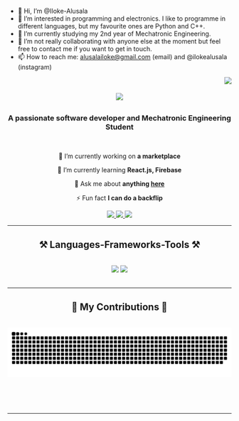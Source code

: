 - 👋 Hi, I’m @Iloke-Alusala
- 👀 I’m interested in programming and electronics. I like to programme in different languages, but my favourite ones are Python and C++.
- 🌱 I’m currently studying my 2nd year of Mechatronic Engineering.
- 💞️ I’m not really collaborating with anyone else at the moment but feel free to contact me if you want to get in touch.
- 📫 How to reach me:
      alusalailoke@gmail.com    (email) and 
      @ilokealusala              (instagram)
<!---
Iloke-Alusala/Iloke-Alusala is a ✨ special ✨ repository because its `README.md` (this file) appears on your GitHub profile.
You can click the Preview link to take a look at your changes.
--->
<img align="right" src="https://visitor-badge.laobi.icu/badge?page_id=Iloke-Alusala.Iloke-Alusala" />

<h1 align="center">
    <img src="https://readme-typing-svg.herokuapp.com/?font=Righteous&size=35&center=true&vCenter=true&width=500&height=70&duration=4000&lines=Hey+There!+👋;+I'm+Iloke+Alusala!;" />
</h1>

<h3 align="center">A passionate software developer and Mechatronic Engineering Student</h3>

<br/>

<div align="center">
 
 🔭 I’m currently working on **a marketplace**
 
 🌱 I’m currently learning **React.js, Firebase**

💬 Ask me about **anything [here](https://github.com/Iloke-Alusala/Iloke-Alusala/issues)**

⚡ Fun fact **I can do a backflip**

 </div>
 
<div align="center"> 
  <a href="mailto:alusalailoke@gmail.com">
    <img src="https://img.shields.io/badge/Gmail-333333?style=for-the-badge&logo=gmail&logoColor=red" />
  </a>
  <a href="https://www.linkedin.com/in/iloke-alusala-580a9925b/" target="_blank">
    <img src="https://img.shields.io/badge/LinkedIn-0077B5?style=for-the-badge&logo=linkedin&logoColor=white" target="_blank" />
  </a>
  <a href="https://www.instructables.com/member/Iloke%20Alusala/" target="_blank">
     <img src="https://img.shields.io/badge/Portfolio-FF5722?style=for-the-badge&logo=todoist&logoColor=white" target="_blank" /> <!-- sqlite, safari, google-chrome are other good icon options -->
  </a>
</div>

 <hr/>
 
<h2 align="center">⚒️ Languages-Frameworks-Tools ⚒️</h2>
<br/>
<div align="center">
    <img src="https://skillicons.dev/icons?i=react,bootstrap,html,css,vscode,github,figma,tailwind,git,dart,js, java,vercel,wordpress" />
    <img src="https://skillicons.dev/icons?i=py,arduino,typescript,c,cpp,cs,mysql,sql,flutter,kotlin,matlab,raspberrypi" /><br>
</div>

<br/>
<hr/>

<div align="center">
  <h2>🐍 My Contributions 🐍</h2>
  <br>
  <img alt="snake eating my contributions" src="https://raw.githubusercontent.com/salesp07/salesp07/output/github-contribution-grid-snake.svg" />
  
  <br/><br/><br/>
</div>

<hr/>
